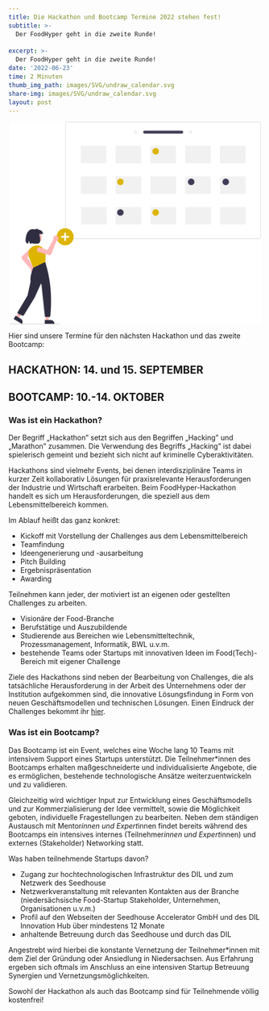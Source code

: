 ```yaml
---
title: Die Hackathon und Bootcamp Termine 2022 stehen fest!  
subtitle: >-
  Der FoodHyper geht in die zweite Runde! 
  
excerpt: >-
  Der FoodHyper geht in die zweite Runde! 
date: '2022-06-23'
time: 2 Minuten
thumb_img_path: images/SVG/undraw_calendar.svg
share-img: images/SVG/undraw_calendar.svg
layout: post
---
```


<img src="/images/SVG/undraw_calendar.svg" alt="Erstes Bootcamp" style="width: 500px; margin: auto; display: block;" />

Hier sind unsere Termine für den nächsten Hackathon und das zweite Bootcamp:  

## HACKATHON: 14. und 15. SEPTEMBER 

## BOOTCAMP: 10.-14. OKTOBER 

###  Was ist ein Hackathon?  
Der Begriff „Hackathon” setzt sich aus den Begriffen „Hacking” und „Marathon” zusammen. Die Verwendung des Begriffs „Hacking” ist dabei spielerisch gemeint und bezieht sich nicht auf kriminelle Cyberaktivitäten. 

Hackathons sind vielmehr Events, bei denen interdisziplinäre Teams in kurzer Zeit kollaborativ Lösungen für praxisrelevante Herausforderungen der Industrie und Wirtschaft erarbeiten. Beim FoodHyper-Hackathon handelt es sich um Herausforderungen, die speziell aus dem Lebensmittelbereich kommen. 

 Im Ablauf heißt das ganz konkret:  

- Kickoff mit Vorstellung der Challenges aus dem Lebensmittelbereich 
- Teamfindung 
- Ideengenerierung und -ausarbeitung 
- Pitch Building 
- Ergebnispräsentation 
- Awarding 

Teilnehmen kann jeder, der motiviert ist an eigenen oder gestellten Challenges zu arbeiten.  

- Visionäre der Food-Branche 
- Berufstätige und Auszubildende 
- Studierende aus Bereichen wie Lebensmitteltechnik, Prozessmanagement, Informatik, BWL u.v.m. 
- bestehende Teams oder Startups mit innovativen Ideen im Food(Tech)-Bereich mit eigener Challenge 

Ziele des Hackathons sind neben der Bearbeitung von Challenges, die als tatsächliche Herausforderung in der Arbeit des Unternehmens oder der Institution aufgekommen sind, die innovative Lösungsfindung in Form von neuen Geschäftsmodellen und technischen Lösungen. Einen Eindruck der Challenges bekommt ihr [hier](/hackathon/).

###  Was ist ein Bootcamp?

Das Bootcamp ist ein Event, welches eine Woche lang 10 Teams mit intensivem Support eines Startups unterstützt. Die Teilnehmer*innen des Bootcamps erhalten maßgeschneiderte und individualisierte Angebote, die es ermöglichen, bestehende technologische Ansätze weiterzuentwickeln und zu validieren. 

Gleichzeitig wird wichtiger Input zur Entwicklung eines Geschäftsmodells und zur Kommerzialisierung der Idee vermittelt, sowie die Möglichkeit geboten, individuelle Fragestellungen zu bearbeiten. Neben dem ständigen Austausch mit Mentor*innen und Expert*innen findet bereits während des Bootcamps ein intensives internes (Teilnehmer*innen und Expert*innen) und externes (Stakeholder) Networking statt. 

Was haben teilnehmende Startups davon?  

- Zugang zur hochtechnologischen Infrastruktur des DIL und zum Netzwerk des Seedhouse  
- Netzwerkveranstaltung mit relevanten Kontakten aus der Branche (niedersächsische Food-Startup Stakeholder, Unternehmen, Organisationen u.v.m.) 
- Profil auf den Webseiten der Seedhouse Accelerator GmbH und des DIL Innovation Hub über mindestens 12 Monate
- anhaltende Betreuung durch das Seedhouse und durch das DIL 

Angestrebt wird hierbei die konstante Vernetzung der Teilnehmer*innen mit dem Ziel der Gründung oder Ansiedlung in Niedersachsen. Aus Erfahrung ergeben sich oftmals im Anschluss an eine intensiven Startup Betreuung Synergien und Vernetzungsmöglichkeiten. 

Sowohl der Hackathon als auch das Bootcamp sind für Teilnehmende völlig kostenfrei! 
